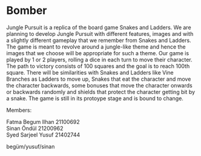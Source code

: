 # Bomber

Jungle Pursuit is a replica of the board game Snakes and Ladders. We are planning to
develop Jungle Pursuit with different features, images and with a slightly different gameplay
that we remember from Snakes and Ladders. The game is meant to revolve around a
jungle-like theme and hence the images that we choose will be appropriate for such a theme.
Our game is played by 1 or 2 players, rolling a dice in each turn to move their
character. The path to victory consists of 100 squares and the goal is to reach 100th square.
There will be similarities with Snakes and Ladders like Vine Branches as Ladders to move
up, Snakes that eat the character and move the character backwards, some bonuses that
move the character onwards or backwards randomly and shields that protect the character
getting bit by a snake.
The game is still in its protoype stage and is bound to change.

Members:

Fatma Begum Ilhan   21100692                                                                                                   
Sinan Öndül         21200962                                                                                                
Syed Sarjeel Yusuf  21402744

begüm/yusuf/sinan
